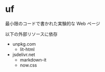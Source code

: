 # uf

最小限のコードで書かれた実験的な Web ページ

以下の外部リソースに依存

- unpkg.com
  - lit-html
- jsdelivr.net
  - markdown-it
  - now.css
